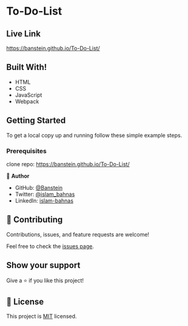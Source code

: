 # To-Do-List

## Live Link

https://banstein.github.io/To-Do-List/

## Built With!

- HTML
- CSS
- JavaScript
- Webpack

## Getting Started

To get a local copy up and running follow these simple example steps.

### Prerequisites

clone repo: https://banstein.github.io/To-Do-List/

👤 **Author**

- GitHub: [@Banstein](https://github.com/Banstein)
- Twitter: [@islam_bahnas](https://twitter.com/islam_bahnas)
- LinkedIn: [islam-bahnas](www.linkedin.com/in/islam-bahnas)

## 🤝 Contributing

Contributions, issues, and feature requests are welcome!

Feel free to check the [issues page](../../issues/).

## Show your support

Give a ⭐️ if you like this project!

## 📝 License

This project is [MIT](./LICENSE) licensed.